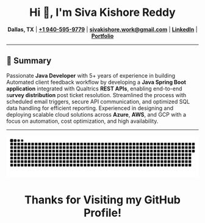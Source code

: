 <div align="center">

# Hi 👋, I'm Siva Kishore Reddy  

**Dallas, TX** | **[+1 940-595-9779](https://api.whatsapp.com/send/?phone=%2B19405959779&text&app_absent=1)** | **[sivakishore.work@gmail.com](mailto:sivakishore.work@gmail.com)** | **[LinkedIn](https://www.linkedin.com/in/sivakishorereddy/)** | **[Portfolio](https://sivakishore.work/)**

</div>

---

## 💼 **Summary**  
Passionate **Java Developer** with 5+ years of experience in building Automated client feedback workflow by developing a **Java Spring Boot application** integrated with Qualtrics **REST APIs**, enabling end-to-end s**urvey distribution** post ticket resolution. Streamlined the process with scheduled email triggers, secure API communication, and optimized SQL data handling for efficient reporting. Experienced in designing and deploying scalable cloud solutions across **Azure**, **AWS**, and GCP with a focus on automation, cost optimization, and high availability.

---  

<p align="center">
<img src="https://github.com/sivakishorereddywork/sivakishorereddywork/blob/main/assets/grid-snake.svg"> </a>
</p>

<h1 align="center">Thanks for Visiting my GitHub Profile!</h1>


